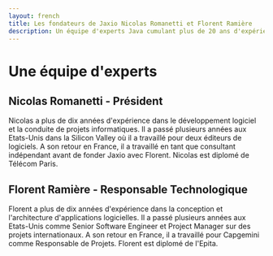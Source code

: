 ```yaml
---
layout: french
title: Les fondateurs de Jaxio Nicolas Romanetti et Florent Ramière
description: Un équipe d'experts Java cumulant plus de 20 ans d'expérience 
---
```



# Une équipe d'experts

## Nicolas Romanetti - Président

Nicolas a plus de dix années d'expérience dans le développement logiciel et la conduite de projets informatiques.
Il a passé plusieurs années aux Etats-Unis dans la Silicon Valley où il a travaillé pour deux éditeurs de logiciels.
A son retour en France, il a travaillé en tant que consultant indépendant avant de fonder Jaxio avec Florent.
Nicolas est diplomé de Télécom Paris.



## Florent Ramière - Responsable Technologique

Florent a plus de dix années d'expérience dans la conception et l'architecture d'applications logicielles.
Il a passé plusieurs années aux Etats-Unis comme Senior Software Engineer et Project Manager sur des projets internationaux.
A son retour en France, il a travaillé pour Capgemini comme Responsable de Projets.
Florent est diplomé de l'Epita.


